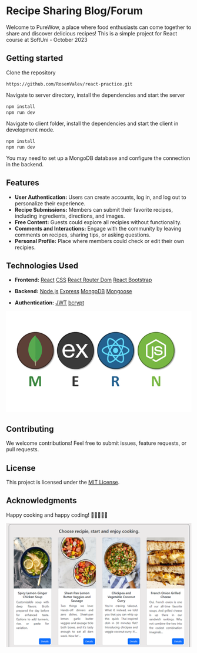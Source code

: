 # Recipe Sharing Blog/Forum

Welcome to PureWow, a place where food enthusiasts can come together to share and discover delicious recipes!
This is a simple project for React course at SoftUni - October 2023

## Getting started 

Clone the repository
```
https://github.com/RosenValev/react-practice.git
```
Navigate to server directory, install the dependencies and start the server
```
npm install
npm run dev
```
Navigate to client folder, install the dependencies and start the client in development mode.
```
npm install
npm run dev
```
You may need to set up a MongoDB database and configure the connection in the backend.

## Features
- **User Authentication:** Users can create accounts, log in, and log out to personalize their experience.
- **Recipe Submissions:** Members can submit their favorite recipes, including ingredients, directions, and images.
- **Free Content:** Guests could explore all recipies without functionality.
- **Comments and Interactions:** Engage with the community by leaving comments on recipes, sharing tips, or asking questions.
- **Personal Profile:** Place where members could check or edit their own recipies.

## Technologies Used

- **Frontend:** [React](https://reactjs.org/)
                [CSS](https://developer.mozilla.org/en-US/docs/Web/CSS)
                [React Router Dom](https://reactrouter.com/)
                [React Bootstrap](https://react-bootstrap.github.io/)
- **Backend:** [Node.js](https://nodejs.org/)
               [Express](https://expressjs.com/)
               [MongoDB](https://www.mongodb.com/)
               [Mongoose](https://mongoosejs.com/)

- **Authentication:** [JWT](https://jwt.io/)
                      [bcrypt](https://www.npmjs.com/package/bcrypt)


<img src="/client/public/images/mern-image.png" alt="mern">

## Contributing

We welcome contributions! Feel free to submit issues, feature requests, or pull requests.

## License

This project is licensed under the [MIT License](LICENSE).

## Acknowledgments

Happy cooking and happy coding! 🍲👩‍🍳👨‍🍳


<img src="/client/public/images/screenshot1.png" alt="mern">

